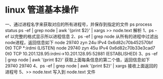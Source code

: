 # linux 管道基本操作

一、通过进程名字来获取对应的所有进程号，并保存到指定的文件 ps process status
    ps -ef | grep node | awk '{print $2}'  | xargs >> node.text
    解析
    1、ps -ef 以完整的格式显示所以进程信息
    2、ps -ef | grep node 从所有的进程中过滤出 node进程，返回信息如下
       node      29740  zyn   24u  IPv4 0x6d82c70b452570bf      0t0  TCP *:irdmi (LISTEN)
       node      29740  zyn   45u  IPv4 0x6d82c70b33e3cad7      0t0  TCP 10.201.128.95:irdmi->10.201.128.95:52881 (ESTABLISHED)
    3、ps -ef | grep node | awk '{print $2}'  获取上面每条信息的第二个值，返回信息如下
       29740 29740
    4、ps -ef | grep node | awk '{print $2}'  | xargs 接收上面返回的进程号
    5、>> node.text 写入到 node.text 文件